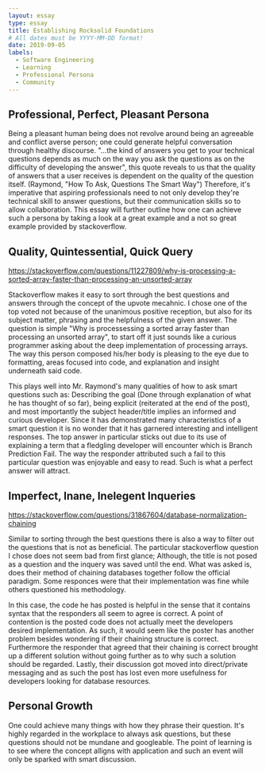 ```yaml
---
layout: essay
type: essay
title: Establishing Rocksolid Foundations
# All dates must be YYYY-MM-DD format!
date: 2019-09-05
labels:
  - Software Engineering
  - Learning
  - Professional Persona
  - Community
---
```



## Professional, Perfect, Pleasant Persona

Being a pleasant human being does not revolve around being an agreeable and conflict averse person; one could generate helpful conversation through healthy discourse. "...the kind of answers you get to your technical questions depends as much on the way you ask the questions as on the difficulty of developing the answer", this quote reveals to us that the quality of answers that a user receives is dependent on the quality of the question itself. (Raymond, "How To Ask, Questions The Smart Way") Therefore, it's imperative that aspiring professionals need to not only develop they're technical skill to answer questions, but their communication skills so to allow collaboration. This essay will further outline how one can achieve such a persona by taking a look at a great example and a not so great example provided by stackoverflow.

## Quality, Quintessential, Quick Query 
https://stackoverflow.com/questions/11227809/why-is-processing-a-sorted-array-faster-than-processing-an-unsorted-array

Stackoverflow makes it easy to sort through the best questions and answers through the concept of the upvote mecahnic. I chose one of the top voted not because of the unanimous positive reception, but also for its subject matter, phrasing and the helpfulness of the given answer. The question is simple "Why is processessing a sorted array faster than processing an unsorted array", to start off it just sounds like a curious programmer asking about the deep implementation of processing arrays. The way this person composed his/her body is pleasing to the eye due to formatting, areas focused into code, and explanation and insight underneath said code. 

This plays well into Mr. Raymond's many qualities of how to ask smart questions such as: Describing the goal (Done through explanation of what he has thought of so far), being explicit (reiterated at the end of the post), and most importantly the subject header/title implies an informed and curious developer. Since it has demonstrated many characteristics of a smart question it is no wonder that it has garnered interesting and intelligent responses. The top answer in particular sticks out due to its use of explaining a term that a fledgling developer will encounter which is Branch Prediction Fail. The way the responder attributed such a fail to this particular question was enjoyable and easy to read. Such is what a perfect answer will attract.  

## Imperfect, Inane, Inelegent Inqueries 
https://stackoverflow.com/questions/31867604/database-normalization-chaining

Similar to sorting through the best questions there is also a way to filter out the questions that is not as beneficial. 
The particular stackoverflow question I chose does not seem bad from first glance; Although, the title is not posed as a question and the inquery was saved until the end. What was asked is, does their method of chaining databases together follow the official paradigm. Some responces were that their implementation was fine while others questioned his methodology.  

In this case, the code he has posted is helpful in the sense that it contains syntax that the responders all seem to agree is correct. A point of contention is the posted code does not actually meet the developers desired implementation. As such, it would seem like the poster has another problem besides wondering if their chaining structure is correct. Furthermore the responder that agreed that their chaining is correct brought up a different solution without going further as to why such a solution should be regarded. Lastly, their discussion got moved into direct/private messaging and as such the post has lost even more usefulness for developers looking for database resources. 

## Personal Growth

One could achieve many things with how they phrase their question. It's highly regarded in the workplace to always ask questions, but these questions should not be mundane and googleable. The point of learning is to see where the concept alligns with application and such an event will only be sparked with smart discussion.
